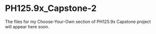 # PH125.9x_Capstone-2

The files for my Choose-Your-Own section of PH125.9x Capstone project will appear here soon.
